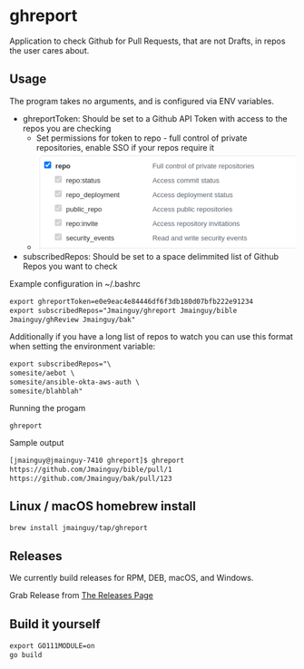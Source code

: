 # ghreport

Application to check Github for Pull Requests, that are not Drafts, in repos the user cares about.

## Usage
The program takes no arguments, and is configured via ENV variables. 

* ghreportToken: Should be set to a Github API Token with access to the repos you are checking
    * Set permissions for token to repo - full control of private repositories, enable SSO if your repos require it
    * ![Github Personal Access Token Permissions](https://github.com/Jmainguy/ghreport/blob/main/docs/permissions.png?raw=true)
* subscribedRepos: Should be set to a space delimmited list of Github Repos you want to check

Example configuration in ~/.bashrc
```
export ghreportToken=e0e9eac4e84446df6f3db180d07bfb222e91234
export subscribedRepos="Jmainguy/ghreport Jmainguy/bible Jmainguy/ghReview Jmainguy/bak"
```

Additionally if you have a long list of repos to watch you can use this format when setting the environment variable:
```
export subscribedRepos="\
somesite/aebot \
somesite/ansible-okta-aws-auth \
somesite/blahblah"
```

Running the progam
```
ghreport
```

Sample output

```
[jmainguy@jmainguy-7410 ghreport]$ ghreport 
https://github.com/Jmainguy/bible/pull/1
https://github.com/Jmainguy/bak/pull/123
```

## Linux / macOS homebrew install

```/bin/bash
brew install jmainguy/tap/ghreport
```

## Releases
We currently build releases for RPM, DEB, macOS, and Windows.

Grab Release from [The Releases Page](https://github.com/Jmainguy/ghreport/releases)

## Build it yourself
```/bin/bash
export GO111MODULE=on
go build
```
